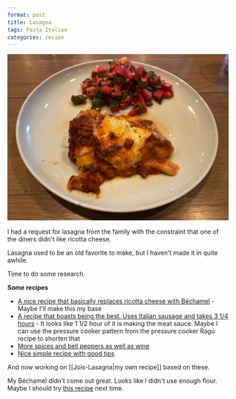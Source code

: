 ```yaml
---
format: post
title: Lasagna
tags: Pasta Italian
categories: recipe
---
```

![Lasagna](/images/recipes/6F6C35A4-9968-4D48-BB77-EB7ACB3DB08B-50715-0006C481622BC914/B815070E-7259-42AF-B368-580A5511B793-50715-0006E3A45060067F.jpg)

I had a request for lasagna from the family with the constraint that one of the diners didn't like ricotta cheese.

Lasagna used to be an old favorite to make, but I haven't made it in quite awhile.

Time to do some research.

**Some recipes**

- [A nice recipe that basically replaces ricotta cheese with Béchamel](https://cafedelites.com/best-lasagna/) - Maybe I'll make this my base
- [A recipe that boasts being the best. Uses Italian sausage and takes 3 1/4 hours](https://www.allrecipes.com/recipe/23600/worlds-best-lasagna/) - It looks like 1 1/2 hour of it is making the meat sauce. Maybe I can use the pressure cooker pattern from the pressure cooker Ragú recipe to shorten that
- [More spices and bell peppers as well as wine](https://www.simplyrecipes.com/recipes/lasagna/)
- [Nice simple recipe with good tips](https://www.spendwithpennies.com/easy-homemade-lasagna/)

And now working on [[Jois-Lasagna|my own recipe]] based on these.

My Béchamel didn't come out great. Looks like I didn't use enough flour. Maybe I should try [this recipe](https://www.epicurious.com/recipes/food/views/white-sauce-or-bechamel-sauce-40046) next time.